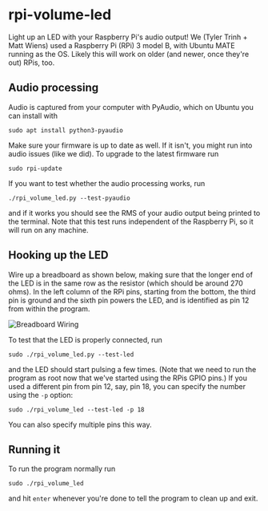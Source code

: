 # rpi-volume-led

Light up an LED with your Raspberry Pi's audio output! We (Tyler Trinh +
Matt Wiens) used a Raspberry Pi (RPi) 3 model B, with Ubuntu MATE
running as the OS. Likely this will work on older (and newer, once
they're out) RPis, too.

## Audio processing

Audio is captured from your computer with PyAudio, which on Ubuntu you can
install with

```
sudo apt install python3-pyaudio
```

Make sure your firmware is up to date as well. If it isn't, you might run into
audio issues (like we did). To upgrade to the latest firmware run

```
sudo rpi-update
```

If you want to test whether the audio processing works, run

```
./rpi_volume_led.py --test-pyaudio
```

and if it works you should see the RMS of your audio output being printed to the
terminal. Note that this test runs independent of the Raspberry Pi, so it
will run on any machine.

## Hooking up the LED

Wire up a breadboard as shown below, making sure that the longer end of
the LED is in the same row as the resistor (which should be around 270
ohms).  In the left column of the RPi pins, starting from the bottom,
the third pin is ground and the sixth pin powers the LED, and is
identified as pin 12 from within the program.

![Breadboard Wiring](https://i.imgur.com/viCKkxp.jpg)

To test that the LED is properly connected, run

```
sudo ./rpi_volume_led.py --test-led
```

and the LED should start pulsing a few times. (Note that we need to run the
program as root now that we've started using the RPis GPIO pins.) If you
used a different pin from pin 12, say, pin 18, you can specify the number using
the `-p` option:

```
sudo ./rpi_volume_led --test-led -p 18
```

You can also specify multiple pins this way.

## Running it

To run the program normally run

```
sudo ./rpi_volume_led
```

and hit `enter` whenever you're done to tell the program to clean up and exit.
